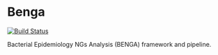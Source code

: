 # Benga

[![Build Status](https://travis-ci.org/yuehhua/Benga.svg?branch=master)](https://travis-ci.org/yuehhua/Benga)

Bacterial Epidemiology NGs Analysis (BENGA) framework and pipeline.
